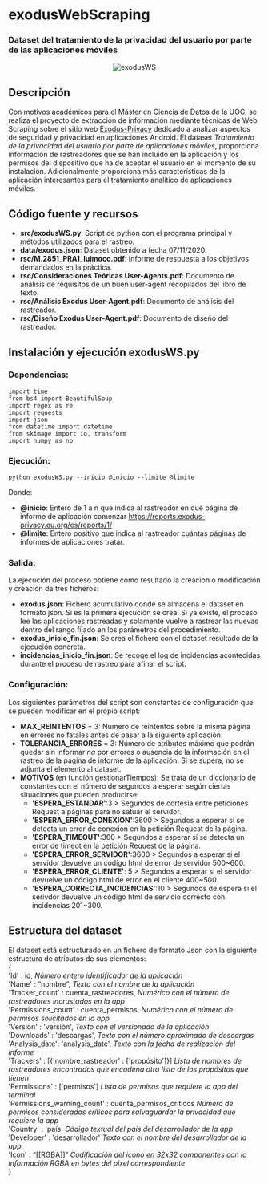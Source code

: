 # **exodusWebScraping**
### Dataset del tratamiento de la privacidad del usuario por parte de las aplicaciones móviles

<div align="center"><img src="https://i.ibb.co/k6gb85C/exodusWS.jpg" alt="exodusWS" border="0"></div>

## Descripción
Con motivos académicos para el Máster en Ciencia de Datos de la UOC, se realiza el proyecto de extracción de información mediante técnicas de Web Scraping sobre el sitio web <a href = "https://exodus-privacy.eu.org/en/">Exodus-Privacy</a> dedicado a analizar aspectos de seguridad y privacidad en aplicaciones Android. El dataset *Tratamiento de la privacidad del usuario por parte de aplicaciones móviles*, proporciona información de rastreadores que se han incluido en la aplicación y los permisos del dispositivo que ha de aceptar el usuario en el momento de su instalación. Adicionalmente proporciona más características de la aplicación interesantes para el tratamiento analítico de aplicaciones móviles.

## Código fuente y recursos
* **src/exodusWS.py**: Script de python con el programa principal y métodos utilizados para el rastreo.
* **data/exodus.json**: Dataset obtenido a fecha 07/11/2020.
* **rsc/M.2851_PRA1_luimoco.pdf**: Informe de respuesta a los objetivos demandados en la práctica.
* **rsc/Consideraciones Teóricas User-Agents.pdf**: Documento de análisis de requisitos de un buen user-agent recopilados del libro de texto.
* **rsc/Análisis Exodus User-Agent.pdf**: Documento de análisis del rastreador.
* **rsc/Diseño Exodus User-Agent.pdf**: Documento de diseño del rastreador.

## Instalación y ejecución exodusWS.py
### Dependencias:
~~~
import time
from bs4 import BeautifulSoup
import regex as re
import requests
import json
from datetime import datetime
from skimage import io, transform
import numpy as np
~~~

### Ejecución:
~~~
python exodusWS.py --inicio @inicio --limite @limite
~~~
Donde:
* **@inicio**: Entero de 1 a n que indica al rastreador en qué página de informe de aplicación comenzar https://reports.exodus-privacy.eu.org/es/reports/1/
* **@limite**: Entero positivo que indica al rastreador cuántas páginas de informes de aplicaciones tratar.

### Salida:
La ejecución del proceso obtiene como resultado la creacion o modificación y creación de tres ficheros:
* **exodus.json**: Fichero acumulativo donde se almacena el dataset en formato json. Si es la primera ejecución se crea. Si ya existe, el proceso lee las aplicaciones rastreadas y solamente vuelve a rastrear las nuevas dentro del rango fijado en los parámetros del procedimiento.
* **exodus_inicio_fin.json**: Se crea el fichero con el dataset resultado de la ejecución concreta.
* **incidencias_inicio_fin.json**: Se recoge el log de incidencias acontecidas durante el proceso de rastreo para afinar el script.

### Configuración:
Los siguientes parámetros del script son constantes de configuración que se pueden modificar en el propio script:
* **MAX_REINTENTOS** = 3: Número de reintentos sobre la misma página en errores no fatales antes de pasar a la siguiente aplicación.
* **TOLERANCIA_ERRORES** = 3: Número de atributos máximo que podrán quedar sin informar *na* por errores o ausencia de la información en el rastreo de la página de informe de la aplicación. Si se supera, no se adjunta el elemento al dataset.
* **MOTIVOS** (en función gestionarTiempos): Se trata de un diccionario de constantes con el número de segundos a esperar según ciertas situaciones que pueden producirse:
    * **'ESPERA_ESTANDAR'**:3 > Segundos de cortesía entre peticiones Request a páginas para no satuar el servidor.
    * **'ESPERA_ERROR_CONEXION'**:3600 > Segundos a esperar si se detecta un error de conexión en la petición Request de la página.
    * **'ESPERA_TIMEOUT'**:300 > Segundos a esperar si se detecta un error de timeot en la petición Request de la página.
    * **'ESPERA_ERROR_SERVIDOR'**:3600 > Segundos a esperar si el servidor devuelve un código html de error de servidor 500~600.
    * **'ESPERA_ERROR_CLIENTE'**: 5 > Segundos a esperar si el servidor devuelve un código html de error en el cliente 400~500.
    * **'ESPERA_CORRECTA_INCIDENCIAS'**:10 > Segundos de espera si el serivdor devuelve un código html de servicio correcto con incidencias 201~300.
    
## Estructura del dataset
El dataset está estructurado en un fichero de formato Json con la siguiente estructura de atributos de sus elementos:  
{  
  'Id' : id, *Número entero identificador de la aplicación*  
  'Name' : “nombre”, *Texto con el nombre de la aplicación*  
  'Tracker_count' : cuenta_rastreadores, *Numérico con el número de rastreadores incrustados en la app*  
  'Permissions_count' : cuenta_permisos, *Numérico con el número de permisos solicitados en la app*  
  'Version' : 'versión', *Texto con el versionado de la aplicación*  
  'Downloads' : 'descargas', *Texto con el número aproximado de descargas*  
  'Analysis_date': 'analysis_date', *Texto con la fecha de realización del informe*  
  'Trackers' : [{'nombre_rastreador' : ['propósito']}] *Lista de nombres de rastreadores encontrados que encadena otra lista de los propósitos que tienen*  
  'Permissions' : ['permisos'] *Lista de permisos que requiere la app del terminal*  
  'Permissions_warning_count' : cuenta_permisos_críticos *Número de permisos considerados críticos para salvaguardar la privacidad que requiere la app*  
  'Country' : 'país' *Código textual del país del desarrollador de la app*  
  'Developer' : 'desarrollador' *Texto con el nombre del desarrollador de la app*  
  'Icon' : “[[RGBA]]” *Codificación del icono en 32x32 componentes con la información RGBA en bytes del pixel correspondiente*  
}
